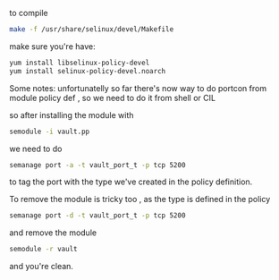 to compile
```bash
make -f /usr/share/selinux/devel/Makefile
```

make sure you're have:
```bash
yum install libselinux-policy-devel       
yum install selinux-policy-devel.noarch
```

Some notes:
unfortunatelly so far there's now way to do portcon from module policy def , so we need to do it from shell or CIL

so after installing the module with
```bash
semodule -i vault.pp
```
we need to do
```bash
semanage port -a -t vault_port_t -p tcp 5200
```

to tag the port with the type we've created in the policy definition.

To remove the module is tricky too ,  as the type is defined in the policy

```bash
semanage port -d -t vault_port_t -p tcp 5200
```

and remove the module
```bash
semodule -r vault
```
and you're clean.


